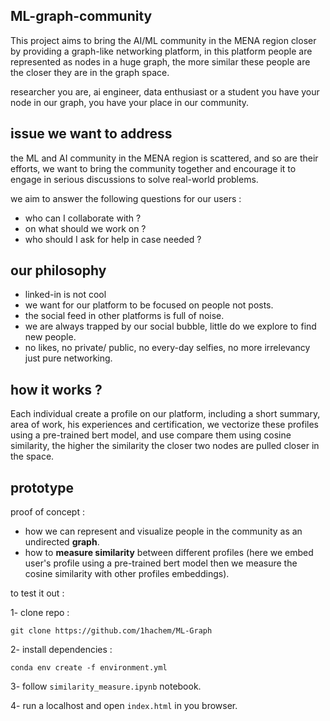 ## ML-graph-community

This project aims to bring the AI/ML community in the MENA region closer by providing a graph-like networking platform, in this platform people are represented as nodes in a huge graph, the more similar these people are the closer they are in the graph space.  

researcher you are, ai engineer, data enthusiast or a student you have your node in our graph, you have your place in our community.

## issue we want to address

the ML and AI community in the MENA region is scattered, and so are their efforts, we want to bring the community together and encourage it to engage in serious discussions to solve real-world problems.

we aim to answer the following questions for our users : 
- who can I collaborate with ?
- on what should we work on ?
- who should I ask for help in case needed ? 

## our philosophy 

- linked-in is not cool
- we want for our platform to be focused on people not posts.
- the social feed in other platforms is full of noise.
- we are always trapped by our social bubble, little do we explore to find new people.
- no likes, no private/ public, no every-day selfies, no more irrelevancy just pure networking.

## how it works ?
Each individual create a profile on our platform, including a short summary, area of work, his experiences and certification, we vectorize these profiles using a pre-trained bert model, and use compare them using cosine similarity, the higher the similarity the closer two nodes are pulled closer in the space.   


## prototype 

proof of concept :

- how we can represent and visualize people in the community as an undirected **graph**.
- how to **measure similarity** between different profiles (here we embed user's profile using a pre-trained bert model then we measure the cosine similarity with other profiles embeddings).

to test it out : 

1- clone repo :
```
git clone https://github.com/1hachem/ML-Graph
```
2- install dependencies :
```
conda env create -f environment.yml
```
3- follow `similarity_measure.ipynb` notebook.
 
4- run a localhost and open `index.html` in you browser.